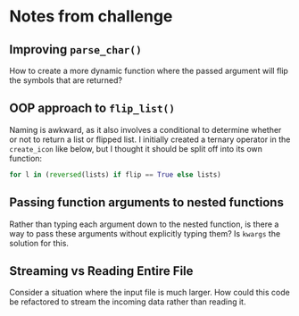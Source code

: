 # Notes from challenge

## Improving ```parse_char()```

How to create a more dynamic function where the passed argument will flip the symbols that are returned?

## OOP approach to ```flip_list()``` 

Naming is awkward, as it also involves a conditional to determine whether or not to return a list or flipped list.  I initially created a ternary operator in the ```create_icon``` like below, but I thought it should be split off into its own function:

```py
for l in (reversed(lists) if flip == True else lists)
```

## Passing function arguments to nested functions

Rather than typing each argument down to the nested function, is there a way to pass these arguments without explicitly typing them?  Is ```kwargs``` the solution for this.

## Streaming vs Reading Entire File

Consider a situation where the input file is much larger.  How could this code be refactored to stream the incoming data rather than reading it.
